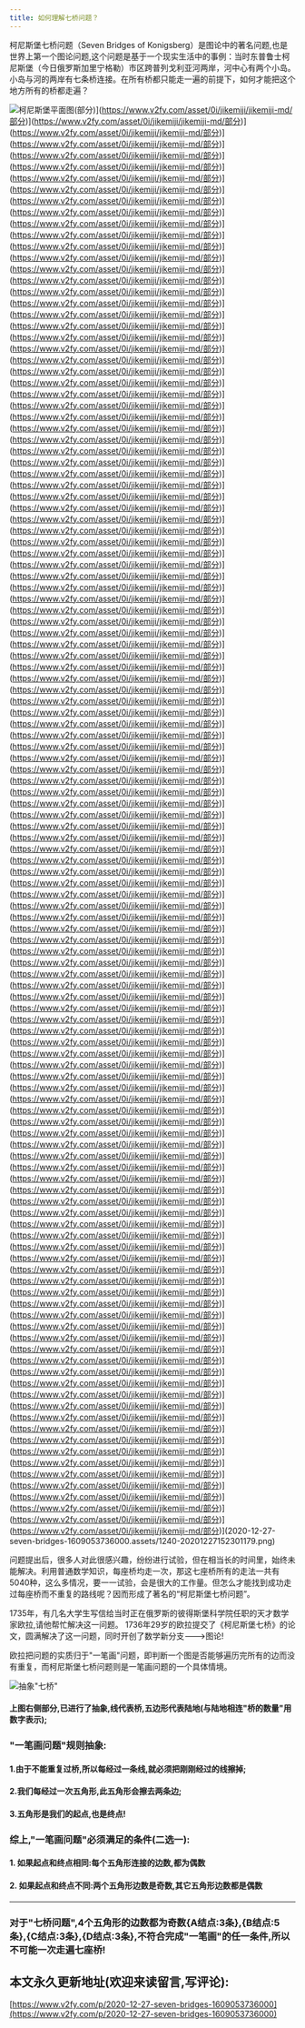 ```yaml
---
title: 如何理解七桥问题？
---
```




柯尼斯堡七桥问题（Seven Bridges of Konigsberg）是图论中的著名问题,也是世界上第一个图论问题,这个问题是基于一个现实生活中的事例：当时东普鲁士柯尼斯堡（今日俄罗斯加里宁格勒）市区跨普列戈利亚河两岸，河中心有两个小岛。小岛与河的两岸有七条桥连接。在所有桥都只能走一遍的前提下，如何才能把这个地方所有的桥都走遍？


![柯尼斯堡平面图(部分)](https://www.v2fy.com/asset/0i/jikemiji/jikemiji-md/部分)](https://www.v2fy.com/asset/0i/jikemiji/jikemiji-md/部分)](https://www.v2fy.com/asset/0i/jikemiji/jikemiji-md/部分)](https://www.v2fy.com/asset/0i/jikemiji/jikemiji-md/部分)](https://www.v2fy.com/asset/0i/jikemiji/jikemiji-md/部分)](https://www.v2fy.com/asset/0i/jikemiji/jikemiji-md/部分)](https://www.v2fy.com/asset/0i/jikemiji/jikemiji-md/部分)](https://www.v2fy.com/asset/0i/jikemiji/jikemiji-md/部分)](https://www.v2fy.com/asset/0i/jikemiji/jikemiji-md/部分)](https://www.v2fy.com/asset/0i/jikemiji/jikemiji-md/部分)](https://www.v2fy.com/asset/0i/jikemiji/jikemiji-md/部分)](https://www.v2fy.com/asset/0i/jikemiji/jikemiji-md/部分)](https://www.v2fy.com/asset/0i/jikemiji/jikemiji-md/部分)](https://www.v2fy.com/asset/0i/jikemiji/jikemiji-md/部分)](https://www.v2fy.com/asset/0i/jikemiji/jikemiji-md/部分)](https://www.v2fy.com/asset/0i/jikemiji/jikemiji-md/部分)](https://www.v2fy.com/asset/0i/jikemiji/jikemiji-md/部分)](https://www.v2fy.com/asset/0i/jikemiji/jikemiji-md/部分)](https://www.v2fy.com/asset/0i/jikemiji/jikemiji-md/部分)](https://www.v2fy.com/asset/0i/jikemiji/jikemiji-md/部分)](https://www.v2fy.com/asset/0i/jikemiji/jikemiji-md/部分)](https://www.v2fy.com/asset/0i/jikemiji/jikemiji-md/部分)](https://www.v2fy.com/asset/0i/jikemiji/jikemiji-md/部分)](https://www.v2fy.com/asset/0i/jikemiji/jikemiji-md/部分)](https://www.v2fy.com/asset/0i/jikemiji/jikemiji-md/部分)](https://www.v2fy.com/asset/0i/jikemiji/jikemiji-md/部分)](https://www.v2fy.com/asset/0i/jikemiji/jikemiji-md/部分)](https://www.v2fy.com/asset/0i/jikemiji/jikemiji-md/部分)](https://www.v2fy.com/asset/0i/jikemiji/jikemiji-md/部分)](https://www.v2fy.com/asset/0i/jikemiji/jikemiji-md/部分)](https://www.v2fy.com/asset/0i/jikemiji/jikemiji-md/部分)](https://www.v2fy.com/asset/0i/jikemiji/jikemiji-md/部分)](https://www.v2fy.com/asset/0i/jikemiji/jikemiji-md/部分)](https://www.v2fy.com/asset/0i/jikemiji/jikemiji-md/部分)](https://www.v2fy.com/asset/0i/jikemiji/jikemiji-md/部分)](https://www.v2fy.com/asset/0i/jikemiji/jikemiji-md/部分)](https://www.v2fy.com/asset/0i/jikemiji/jikemiji-md/部分)](https://www.v2fy.com/asset/0i/jikemiji/jikemiji-md/部分)](https://www.v2fy.com/asset/0i/jikemiji/jikemiji-md/部分)](https://www.v2fy.com/asset/0i/jikemiji/jikemiji-md/部分)](https://www.v2fy.com/asset/0i/jikemiji/jikemiji-md/部分)](https://www.v2fy.com/asset/0i/jikemiji/jikemiji-md/部分)](https://www.v2fy.com/asset/0i/jikemiji/jikemiji-md/部分)](https://www.v2fy.com/asset/0i/jikemiji/jikemiji-md/部分)](https://www.v2fy.com/asset/0i/jikemiji/jikemiji-md/部分)](https://www.v2fy.com/asset/0i/jikemiji/jikemiji-md/部分)](https://www.v2fy.com/asset/0i/jikemiji/jikemiji-md/部分)](https://www.v2fy.com/asset/0i/jikemiji/jikemiji-md/部分)](https://www.v2fy.com/asset/0i/jikemiji/jikemiji-md/部分)](https://www.v2fy.com/asset/0i/jikemiji/jikemiji-md/部分)](https://www.v2fy.com/asset/0i/jikemiji/jikemiji-md/部分)](https://www.v2fy.com/asset/0i/jikemiji/jikemiji-md/部分)](https://www.v2fy.com/asset/0i/jikemiji/jikemiji-md/部分)](https://www.v2fy.com/asset/0i/jikemiji/jikemiji-md/部分)](https://www.v2fy.com/asset/0i/jikemiji/jikemiji-md/部分)](https://www.v2fy.com/asset/0i/jikemiji/jikemiji-md/部分)](https://www.v2fy.com/asset/0i/jikemiji/jikemiji-md/部分)](https://www.v2fy.com/asset/0i/jikemiji/jikemiji-md/部分)](https://www.v2fy.com/asset/0i/jikemiji/jikemiji-md/部分)](https://www.v2fy.com/asset/0i/jikemiji/jikemiji-md/部分)](https://www.v2fy.com/asset/0i/jikemiji/jikemiji-md/部分)](https://www.v2fy.com/asset/0i/jikemiji/jikemiji-md/部分)](https://www.v2fy.com/asset/0i/jikemiji/jikemiji-md/部分)](https://www.v2fy.com/asset/0i/jikemiji/jikemiji-md/部分)](https://www.v2fy.com/asset/0i/jikemiji/jikemiji-md/部分)](https://www.v2fy.com/asset/0i/jikemiji/jikemiji-md/部分)](https://www.v2fy.com/asset/0i/jikemiji/jikemiji-md/部分)](https://www.v2fy.com/asset/0i/jikemiji/jikemiji-md/部分)](https://www.v2fy.com/asset/0i/jikemiji/jikemiji-md/部分)](https://www.v2fy.com/asset/0i/jikemiji/jikemiji-md/部分)](https://www.v2fy.com/asset/0i/jikemiji/jikemiji-md/部分)](https://www.v2fy.com/asset/0i/jikemiji/jikemiji-md/部分)](https://www.v2fy.com/asset/0i/jikemiji/jikemiji-md/部分)](https://www.v2fy.com/asset/0i/jikemiji/jikemiji-md/部分)](https://www.v2fy.com/asset/0i/jikemiji/jikemiji-md/部分)](https://www.v2fy.com/asset/0i/jikemiji/jikemiji-md/部分)](https://www.v2fy.com/asset/0i/jikemiji/jikemiji-md/部分)](https://www.v2fy.com/asset/0i/jikemiji/jikemiji-md/部分)](https://www.v2fy.com/asset/0i/jikemiji/jikemiji-md/部分)](https://www.v2fy.com/asset/0i/jikemiji/jikemiji-md/部分)](https://www.v2fy.com/asset/0i/jikemiji/jikemiji-md/部分)](https://www.v2fy.com/asset/0i/jikemiji/jikemiji-md/部分)](https://www.v2fy.com/asset/0i/jikemiji/jikemiji-md/部分)](https://www.v2fy.com/asset/0i/jikemiji/jikemiji-md/部分)](https://www.v2fy.com/asset/0i/jikemiji/jikemiji-md/部分)](https://www.v2fy.com/asset/0i/jikemiji/jikemiji-md/部分)](https://www.v2fy.com/asset/0i/jikemiji/jikemiji-md/部分)](https://www.v2fy.com/asset/0i/jikemiji/jikemiji-md/部分)](https://www.v2fy.com/asset/0i/jikemiji/jikemiji-md/部分)](https://www.v2fy.com/asset/0i/jikemiji/jikemiji-md/部分)](https://www.v2fy.com/asset/0i/jikemiji/jikemiji-md/部分)](https://www.v2fy.com/asset/0i/jikemiji/jikemiji-md/部分)](https://www.v2fy.com/asset/0i/jikemiji/jikemiji-md/部分)](https://www.v2fy.com/asset/0i/jikemiji/jikemiji-md/部分)](https://www.v2fy.com/asset/0i/jikemiji/jikemiji-md/部分)](https://www.v2fy.com/asset/0i/jikemiji/jikemiji-md/部分)](https://www.v2fy.com/asset/0i/jikemiji/jikemiji-md/部分)](https://www.v2fy.com/asset/0i/jikemiji/jikemiji-md/部分)](https://www.v2fy.com/asset/0i/jikemiji/jikemiji-md/部分)](https://www.v2fy.com/asset/0i/jikemiji/jikemiji-md/部分)](https://www.v2fy.com/asset/0i/jikemiji/jikemiji-md/部分)](https://www.v2fy.com/asset/0i/jikemiji/jikemiji-md/部分)](https://www.v2fy.com/asset/0i/jikemiji/jikemiji-md/部分)](https://www.v2fy.com/asset/0i/jikemiji/jikemiji-md/部分)](https://www.v2fy.com/asset/0i/jikemiji/jikemiji-md/部分)](https://www.v2fy.com/asset/0i/jikemiji/jikemiji-md/部分)](https://www.v2fy.com/asset/0i/jikemiji/jikemiji-md/部分)](https://www.v2fy.com/asset/0i/jikemiji/jikemiji-md/部分)](https://www.v2fy.com/asset/0i/jikemiji/jikemiji-md/部分)](https://www.v2fy.com/asset/0i/jikemiji/jikemiji-md/部分)](https://www.v2fy.com/asset/0i/jikemiji/jikemiji-md/部分)](https://www.v2fy.com/asset/0i/jikemiji/jikemiji-md/部分)](https://www.v2fy.com/asset/0i/jikemiji/jikemiji-md/部分)](https://www.v2fy.com/asset/0i/jikemiji/jikemiji-md/部分)](https://www.v2fy.com/asset/0i/jikemiji/jikemiji-md/部分)](https://www.v2fy.com/asset/0i/jikemiji/jikemiji-md/部分)](https://www.v2fy.com/asset/0i/jikemiji/jikemiji-md/部分)](https://www.v2fy.com/asset/0i/jikemiji/jikemiji-md/部分)](https://www.v2fy.com/asset/0i/jikemiji/jikemiji-md/部分)](https://www.v2fy.com/asset/0i/jikemiji/jikemiji-md/部分)](https://www.v2fy.com/asset/0i/jikemiji/jikemiji-md/部分)](https://www.v2fy.com/asset/0i/jikemiji/jikemiji-md/部分)](https://www.v2fy.com/asset/0i/jikemiji/jikemiji-md/部分)](https://www.v2fy.com/asset/0i/jikemiji/jikemiji-md/部分)](https://www.v2fy.com/asset/0i/jikemiji/jikemiji-md/部分)](https://www.v2fy.com/asset/0i/jikemiji/jikemiji-md/部分)](https://www.v2fy.com/asset/0i/jikemiji/jikemiji-md/部分)](2020-12-27-seven-bridges-1609053736000.assets/1240-20201227152301179.png)

问题提出后，很多人对此很感兴趣，纷纷进行试验，但在相当长的时间里，始终未能解决。利用普通数学知识，每座桥均走一次，那这七座桥所有的走法一共有5040种，这么多情况，要一一试验，会是很大的工作量。但怎么才能找到成功走过每座桥而不重复的路线呢？因而形成了著名的“柯尼斯堡七桥问题”。

1735年，有几名大学生写信给当时正在俄罗斯的彼得斯堡科学院任职的天才数学家欧拉,请他帮忙解决这一问题。
1736年29岁的欧拉提交了《柯尼斯堡七桥》的论文，圆满解决了这一问题，同时开创了数学新分支--->图论!

欧拉把问题的实质归于"一笔画"问题，即判断一个图是否能够遍历完所有的边而没有重复，而柯尼斯堡七桥问题则是一笔画问题的一个具体情境。

![抽象"七桥"](https://www.v2fy.com/asset/0i/jikemiji/jikemiji-md/2020-12-27-seven-bridges-1609053736000.assets/1240-20201227152301286.png)

#### 上图右侧部分,已进行了抽象,线代表桥,五边形代表陆地(与陆地相连"桥的数量"用数字表示);



### "一笔画问题"规则抽象:

#### 1.由于不能重复过桥,所以每经过一条线,就必须把刚刚经过的线擦掉;

#### 2.我们每经过一次五角形,此五角形会擦去两条边;

#### 3.五角形是我们的起点,也是终点!

### 综上,"一笔画问题"必须满足的条件(二选一):

#### 1. 如果起点和终点相同:每个五角形连接的边数,都为偶数
#### 2. 如果起点和终点不同:两个五角形边数是奇数,其它五角形边数都是偶数

----

### 对于"七桥问题",4个五角形的边数都为奇数{A结点:3条},{B结点:5条},{C结点:3条},{D结点:3条},不符合完成"一笔画"的任一条件,所以不可能一次走遍七座桥!





## 本文永久更新地址(欢迎来读留言,写评论):

[https://www.v2fy.com/p/2020-12-27-seven-bridges-1609053736000](https://www.v2fy.com/p/2020-12-27-seven-bridges-1609053736000)


